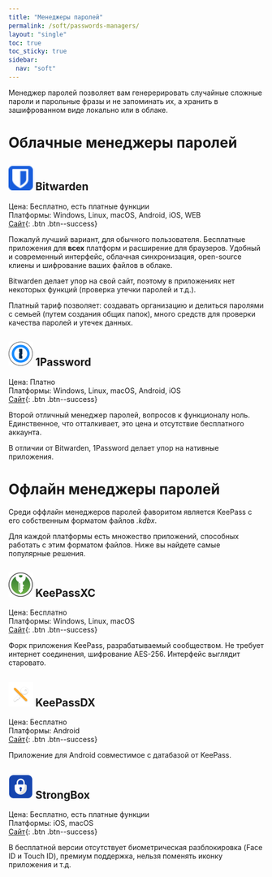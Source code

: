 ```yaml
---
title: "Менеджеры паролей"
permalink: /soft/passwords-managers/
layout: "single"
toc: true
toc_sticky: true
sidebar:
  nav: "soft"
---
```


Менеджер паролей позволяет вам генерерировать случайные сложные пароли и парольные фразы и не запоминать их, а хранить в зашифрованном виде локально или в облаке. 

# Облачные менеджеры паролей

## ![](/assets/soft-icons/bitwarden.png) Bitwarden  

Цена: Бесплатно, есть платные функции  
Платформы: Windows, Linux, macOS, Android, iOS, WEB  
[Сайт](https://bitwarden.com/){: .btn .btn--success}

Пожалуй лучший вариант, для обычного пользователя. Бесплатные приложения для **всех** платформ и расширение для браузеров. Удобный и современный интерфейс, облачная синхронизация, open-source клиены и шифрование ваших файлов в облаке.

Bitwarden делает упор на свой сайт, поэтому в приложениях нет некоторых функций (проверка утечки паролей и т.д.).

Платный тариф позволяет: создавать организацию и делиться паролями с семьей (путем создания общих папок), много средств для проверки качества паролей и утечек данных. 

## ![](/assets/soft-icons/1Password.png) 1Password
Цена: Платно  
Платформы: Windows, Linux, macOS, Android, iOS  
[Сайт](https://1password.com/){: .btn .btn--success}

Второй отличный менеджер паролей, вопросов к функционалу ноль. Единственное, что отталкивает, это цена и отсутствие бесплатного аккаунта. 

В отличии от Bitwarden, 1Password делает упор на нативные приложения.

# Офлайн менеджеры паролей

Среди оффлайн менеджеров паролей фаворитом является KeePass с его собственным форматом файлов *.kdbx*. 

Для каждой платформы есть множество приложений, способных работать с этим форматом файлов. Ниже вы найдете самые популярные решения.

## ![](/assets/soft-icons/keepassxc.png) KeePassXC  
Цена: Бесплатно  
Платформы: Windows, Linux, macOS   
[Сайт](https://keepassxc.org){: .btn .btn--success}  

Форк приложения KeePass, разрабатываемый сообществом. Не требует интернет соединения, шифрование AES-256. Интерфейс выглядит старовато.

## ![](/assets/soft-icons/keepassdx.png) KeePassDX  
Цена: Бесплатно  
Платформы: Android  
[Сайт](https://www.keepassdx.com){: .btn .btn--success} 

Приложение для Android совместимое с датабазой от KeePass.

## ![](/assets/soft-icons/strongbox.png) StrongBox  
Цена: Бесплатно, есть платные функции  
Платформы: iOS, macOS  
[Сайт](https://strongboxsafe.com){: .btn .btn--success} 

В бесплатной версии отсутствует биометрическая разблокировка (Face ID и Touch ID), премиум поддержка, нельзя поменять иконку приложения и т.д.



